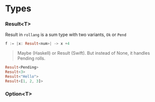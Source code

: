 # Types

### Result\<T\>

Result in `rollang` is a sum type with two variants, `Ok` or `Pend`

```rust
f := |x: Result<num>| -> x +4
```

> Maybe (Haskell) or Result (Swift). But instead of None, it handles Pending rolls.

```rust
Result<Pending>
Result<3>
Result<"Hello">
Result<[1, 2, 3]>
```

### Option\<T\>
